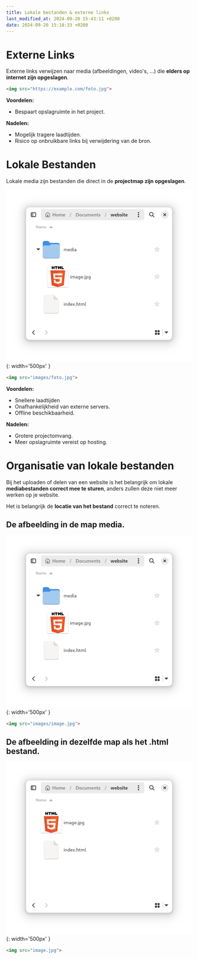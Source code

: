 ```yaml
---
title: Lokale bestanden & externe links
last_modified_at: 2024-09-20 15:43:11 +0200
date: 2024-09-20 15:18:33 +0200
---
```


# Externe Links

Externe links verwijzen naar media (afbeeldingen, video's, ...) die **elders op internet zijn opgeslagen**.

```html 
<img src="https://example.com/foto.jpg">
```

**Voordelen:**
- Bespaart opslagruimte in het project.

**Nadelen:**
- Mogelijk tragere laadtijden.
- Risico op onbruikbare links bij verwijdering van de bron.

# Lokale Bestanden

Lokale media zijn bestanden die direct in de **projectmap zijn opgeslagen**.

![](images/local-image.png){: width='500px' }

```html 
<img src="images/foto.jpg">
```

**Voordelen:**
- Snellere laadtijden
- Onafhankelijkheid van externe servers.
- Offline beschikbaarheid.

**Nadelen:**
- Grotere projectomvang.
- Meer opslagruimte vereist op hosting.

# Organisatie van lokale bestanden

Bij het uploaden of delen van een website is het belangrijk om lokale **mediabestanden correct mee te sturen**, anders zullen deze niet meer werken op je website.

Het is belangrijk de **locatie van het bestand** correct te noteren.

## De afbeelding in de map media.

![](images/local-image.png){: width='500px' }
```html 
<img src="images/image.jpg">
```

## De afbeelding in dezelfde map als het .html bestand.

![](images/local-image2.png){: width='500px' }
```html 
<img src="image.jpg">
```
